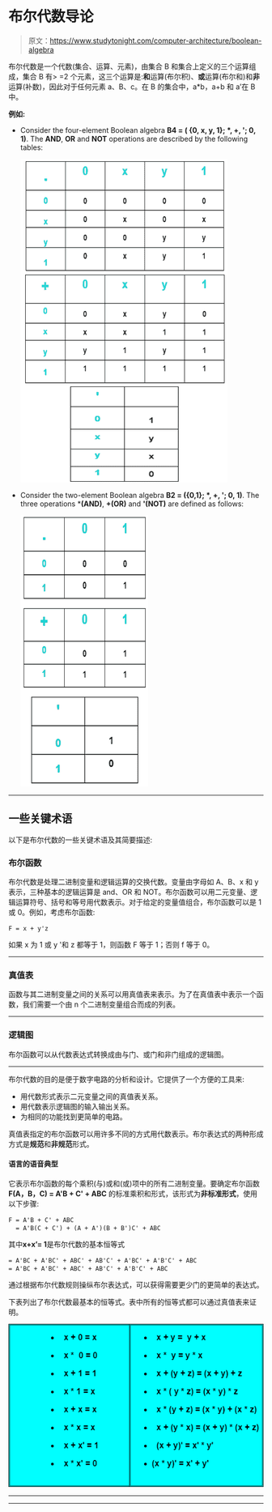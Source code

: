 # 布尔代数导论

> 原文：<https://www.studytonight.com/computer-architecture/boolean-algebra>

布尔代数是一个代数(集合、运算、元素)，由集合 B 和集合上定义的三个运算组成，集合 B 有> =2 个元素，这三个运算是:**和**运算(布尔积)、**或**运算(布尔和)和**非**运算(补数)，因此对于任何元素 a、B、c。在 B 的集合中，a*b，a+b 和 a’在 B 中。

**例如:**

*   Consider the four-element Boolean algebra **B4 = ( {0, x, y, 1}; *, +, '; 0, 1)**. The **AND**, **OR** and **NOT** operations are described by the following tables:

    ![Boolean Algebra](img/83f6ffe3eee6ebc820d76b17d0612fed.png)

*   Consider the two-element Boolean algebra **B2 = ({0,1}; *, +, '; 0, 1)**. The three operations ***(AND)**, **+(OR)** and **'(NOT)** are defined as follows:

    ![Boolean Algebra](img/4443da863371e23ded1fb691a5edb349.png)

* * *

## 一些关键术语

以下是布尔代数的一些关键术语及其简要描述:

### 布尔函数

布尔代数是处理二进制变量和逻辑运算的交换代数。变量由字母如 A、B、x 和 y 表示，三种基本的逻辑运算是 and、OR 和 NOT。布尔函数可以用二元变量、逻辑运算符号、括号和等号用代数表示。对于给定的变量值组合，布尔函数可以是 1 或 0。例如，考虑布尔函数:

```
F = x + y'z
```

如果 x 为 1 或 y '和 z 都等于 1，则函数 F 等于 1；否则 f 等于 0。

* * *

### 真值表

函数与其二进制变量之间的关系可以用真值表来表示。为了在真值表中表示一个函数，我们需要一个由 n 个二进制变量组合而成的列表。

* * *

### 逻辑图

布尔函数可以从代数表达式转换成由与门、或门和非门组成的逻辑图。

* * *

布尔代数的目的是便于数字电路的分析和设计。它提供了一个方便的工具来:

*   用代数形式表示二元变量之间的真值表关系。
*   用代数表示逻辑图的输入输出关系。
*   为相同的功能找到更简单的电路。

真值表指定的布尔函数可以用许多不同的方式用代数表示。布尔表达式的两种形成方式是**规范**和**非规范**形式。

#### 语言的语音典型

它表示布尔函数的每个乘积(与)或和(或)项中的所有二进制变量。要确定布尔函数 **F(A，B，C) = A'B + C' + ABC** 的标准乘积和形式，该形式为**非标准形式**，使用以下步骤:

```
F = A'B + C' + ABC
  = A'B(C + C') + (A + A')(B + B')C' + ABC
```

其中**x+x’= 1**是布尔代数的基本恒等式

```
= A'BC + A'BC' + ABC' + AB'C' + A'BC' + A'B'C' + ABC
= A'BC + A'BC' + ABC' + AB'C' + A'B'C' + ABC
```

通过根据布尔代数规则操纵布尔表达式，可以获得需要更少门的更简单的表达式。

下表列出了布尔代数最基本的恒等式。表中所有的恒等式都可以通过真值表来证明。

![Boolean Algebra](img/e7aade84bbd1a39e15b75696661cb735.png)

* * *

* * *